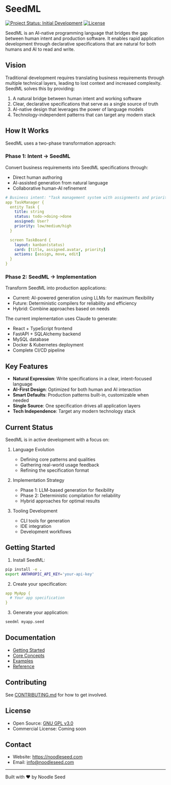 # SeedML

[![Project Status: Initial Development](https://img.shields.io/badge/Project%20Status-Initial%20Development-yellow.svg)]()
[![License](https://img.shields.io/badge/license-Dual%20GPL%2FCommercial-blue.svg)](LICENSE.md)

SeedML is an AI-native programming language that bridges the gap between human intent and production software. It enables rapid application development through declarative specifications that are natural for both humans and AI to read and write.

## Vision

Traditional development requires translating business requirements through multiple technical layers, leading to lost context and increased complexity. SeedML solves this by providing:

1. A natural bridge between human intent and working software
2. Clear, declarative specifications that serve as a single source of truth
3. AI-native design that leverages the power of language models
4. Technology-independent patterns that can target any modern stack

## How It Works

SeedML uses a two-phase transformation approach:

### Phase 1: Intent → SeedML
Convert business requirements into SeedML specifications through:
- Direct human authoring
- AI-assisted generation from natural language
- Collaborative human-AI refinement

```yaml
# Business intent: "Task management system with assignments and priorities"
app TaskManager {
  entity Task {
    title: string
    status: todo->doing->done
    assigned: User?
    priority: low/medium/high
  }

  screen TaskBoard {
    layout: kanban(status)
    card: [title, assigned.avatar, priority]
    actions: [assign, move, edit]
  }
}
```

### Phase 2: SeedML → Implementation
Transform SeedML into production applications:
- Current: AI-powered generation using LLMs for maximum flexibility
- Future: Deterministic compilers for reliability and efficiency
- Hybrid: Combine approaches based on needs

The current implementation uses Claude to generate:
- React + TypeScript frontend
- FastAPI + SQLAlchemy backend
- MySQL database
- Docker & Kubernetes deployment
- Complete CI/CD pipeline

## Key Features

- **Natural Expression**: Write specifications in a clear, intent-focused language
- **AI-First Design**: Optimized for both human and AI interaction
- **Smart Defaults**: Production patterns built-in, customizable when needed
- **Single Source**: One specification drives all application layers
- **Tech Independence**: Target any modern technology stack

## Current Status

SeedML is in active development with a focus on:

1. Language Evolution
   - Defining core patterns and qualities
   - Gathering real-world usage feedback
   - Refining the specification format

2. Implementation Strategy
   - Phase 1: LLM-based generation for flexibility
   - Phase 2: Deterministic compilation for reliability
   - Hybrid approaches for optimal results

3. Tooling Development
   - CLI tools for generation
   - IDE integration
   - Development workflows

## Getting Started

1. Install SeedML:
```bash
pip install -e .
export ANTHROPIC_API_KEY='your-api-key'
```

2. Create your specification:
```yaml
app MyApp {
  # Your app specification
}
```

3. Generate your application:
```bash
seedml myapp.seed
```

## Documentation

- [Getting Started](docs/getting-started/)
- [Core Concepts](docs/core-concepts/)
- [Examples](docs/examples/)
- [Reference](docs/reference/)

## Contributing

See [CONTRIBUTING.md](CONTRIBUTING.md) for how to get involved.

## License

- Open Source: [GNU GPL v3.0](LICENSE-GPL.md)
- Commercial License: Coming soon

## Contact

- Website: https://noodleseed.com
- Email: info@noodleseed.com

---

Built with ❤️ by Noodle Seed

